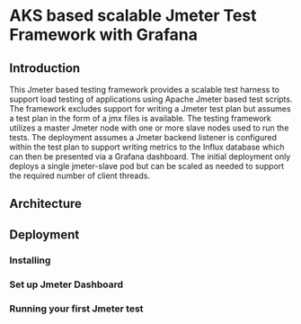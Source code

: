 # AKS based scalable Jmeter Test Framework with Grafana

## Introduction
This Jmeter based testing framework provides a scalable test harness to support load testing of applications using Apache Jmeter based test scripts.  The framework excludes support for writing a Jmeter test plan but assumes a test plan in the form of a jmx files is available.  The testing framework utilizes a master Jmeter node with one or more slave nodes used to run the tests.  The deployment assumes a Jmeter backend listener is configured within the test plan to support writing metrics to the Influx database which can then be presented via a Grafana dashboard.  The initial deployment only deploys a single jmeter-slave pod but can be scaled as needed to support the required number of client threads.

## Architecture


## Deployment

### Installing

### Set up Jmeter Dashboard

### Running your first Jmeter test
